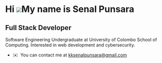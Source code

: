 Hi ![](https://user-images.githubusercontent.com/18350557/176309783-0785949b-9127-417c-8b55-ab5a4333674e.gif)My name is Senal Punsara
=====================================================================================================================================

Full Stack Developer
--------------------

Software Engineering Undergraduate at University of Colombo School of Computing. Interested in web development and cybersecurity.

*   ✉️  You can contact me at [kksenalpunsara@gmail.com](mailto:kksenalpunsara@gmail.com)
